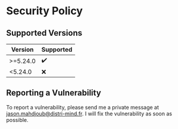 # Security Policy

## Supported Versions

| Version  | Supported          |
|----------| ------------------ |
| >=5.24.0 | :heavy_check_mark: |
| <5.24.0  | :x:                |


## Reporting a Vulnerability

To report a vulnerability, please send me a private message at jason.mahdjoub@distri-mind.fr. I will fix the vulnerability as soon as possible.

